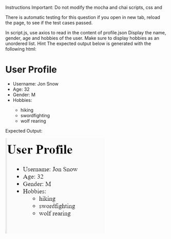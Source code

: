 Instructions
Important: Do not modify the mocha and chai scripts, css and <div>

There is automatic testing for this question if you open in new tab, reload the page, to see if the test cases passed.

In script.js, use axios to read in the content of profile.json
Display the name, gender, age and hobbies of the user.
Make sure to display hobbies as an unordered list.
Hint
The expected output below is generated with the following html:

  <h1>User Profile</h1>
  <ul>
    <li>Username: <span id="username">Jon Snow</span></li>
    <li>Age: <span id="age">32</span></li>
    <li>Gender: <span id="gender">M</span></li>
    <li>Hobbies: <span id="hobbies">
      <ul>
        <li>hiking</li>
        <li>swordfighting</li>
        <li>wolf rearing</li>
      </ul>
    </span></li>
  </ul>

Expected Output:


![alt text](image.png)